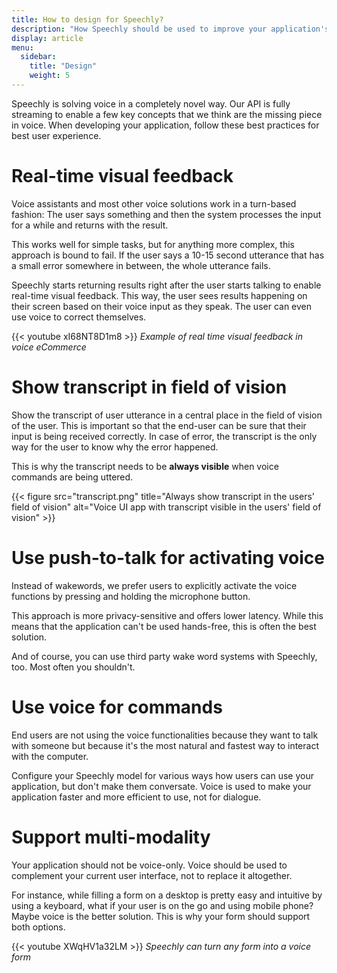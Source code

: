 ```yaml
---
title: How to design for Speechly?
description: "How Speechly should be used to improve your application's user experience?"
display: article
menu:
  sidebar:
    title: "Design"
    weight: 5
---
```


Speechly is solving voice in a completely novel way. Our API is fully streaming to enable a few key concepts that we think are the missing piece in voice. When developing your application, follow these best practices for best user experience.

# Real-time visual feedback

Voice assistants and most other voice solutions work in a turn-based fashion: The user says something and then the system processes the input for a while and returns with the result.

This works well for simple tasks, but for anything more complex, this approach is bound to fail. If the user says a 10-15 second utterance that has a small error somewhere in between, the whole utterance fails. 

Speechly starts returning results right after the user starts talking to enable real-time visual feedback. This way, the user sees results happening on their screen based on their voice input as they speak. The user can even use voice to correct themselves.

{{< youtube xI68NT8D1m8 >}}
*Example of real time visual feedback in voice eCommerce*

# Show transcript in field of vision

Show the transcript of user utterance in a central place in the field of vision of the user. This is important so that the end-user can be sure that their input is being received correctly. In case of error, the transcript is the only way for the user to know why the error happened.

This is why the transcript needs to be **always visible** when voice commands are being uttered.

{{< figure src="transcript.png" title="Always show transcript in the users' field of vision" alt="Voice UI app with transcript visible in the users' field of vision" >}}


# Use push-to-talk for activating voice

Instead of wakewords, we prefer users to explicitly activate the voice functions by pressing and holding the microphone button.

This approach is more privacy-sensitive and offers lower latency. While this means that the application can't be used hands-free, this is often the best solution. 

And of course, you can use third party wake word systems with Speechly, too. Most often you shouldn't. 

# Use voice for commands

End users are not using the voice functionalities because they want to talk with someone but because it's the most natural and fastest way to interact with the computer. 

Configure your Speechly model for various ways how users can use your application, but don't make them conversate. Voice is used to make your application faster and more efficient to use, not for dialogue.

# Support multi-modality

Your application should not be voice-only. Voice should be used to complement your current user interface, not to replace it altogether. 

For instance, while filling a form on a desktop is pretty easy and intuitive by using a keyboard, what if your user is on the go and using mobile phone? Maybe voice is the better solution. This is why your form should support both options.

{{< youtube XWqHV1a32LM >}}
*Speechly can turn any form into a voice form*


